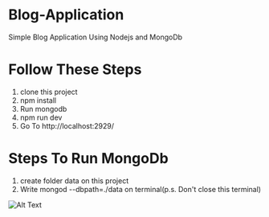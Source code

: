 # Blog-Application
Simple Blog Application Using Nodejs and MongoDb

# Follow These Steps

1. clone this project
2. npm install
3. Run mongodb
4. npm run dev
5. Go To  http://localhost:2929/

# Steps To Run MongoDb

1. create folder data on this project
2. Write mongod --dbpath=./data on terminal(p.s. Don't close this terminal)

![Alt Text](https://media1.giphy.com/media/WOZuF6QN2g5yGWy0kN/giphy.gif)
